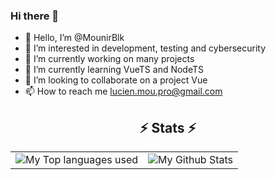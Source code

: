 ### Hi there 👋

- 👋 Hello, I’m @MounirBlk
- 👀 I’m interested in development, testing and cybersecurity
- 🔭 I’m currently working on many projects
- 🌱 I’m currently learning VueTS and NodeTS
- 💞️ I’m looking to collaborate on a project Vue
- 📫 How to reach me lucien.mou.pro@gmail.com
  
<!--<br>
<h2 align="center">⚡ Stats ⚡</h2>
<div align="center">
<img align="center" alt="My Top languages used" src="https://github-readme-stats.vercel.app/api/top-langs/?username=MounirBlk&exclude_repo=github-readme-stats*&layout=donut&langs_count=8&theme=radical" />
<img align="center" alt="My Github Stats" src="https://github-readme-stats-peach-ten-65.vercel.app/api?username=MounirBlk&count_private=true&show_icons=true&theme=radical" />
</div>-->
<h2 align="center">⚡ Stats ⚡</h2>
<table align="center">
  <tr>
    <td style="text-align: center; vertical-align: middle;">
      <img alt="My Top languages used" src="https://github-readme-stats.vercel.app/api/top-langs/?username=MounirBlk&exclude_repo=github-readme-stats*&layout=donut&langs_count=8&theme=radical" style="max-width: 300px; max-height: 300px;"/>
    </td>
    <td style="text-align: center; vertical-align: middle;">
      <img alt="My Github Stats" src="https://github-readme-stats-peach-ten-65.vercel.app/api?username=MounirBlk&count_private=true&show_icons=true&theme=radical" style="max-width: 300px; max-height: 300px;"/>
    </td>
  </tr>
</table>
<!---
MounirBlk/MounirBlk is a ✨ special ✨ repository because its `README.md` (this file) appears on your GitHub profile.
You can click the Preview link to take a look at your changes.
--->

